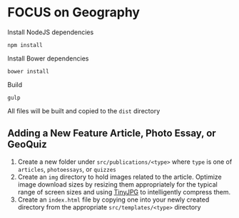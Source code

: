 # FOCUS on Geography

Install NodeJS dependencies

```
npm install
```

Install Bower dependencies

```
bower install
```

Build

```
gulp
```

All files will be built and copied to the `dist` directory

## Adding a New Feature Article, Photo Essay, or GeoQuiz
1.  Create a new folder under `src/publications/<type>` where `type` is one of `articles`, `photoessays`, or `quizzes`
2.  Create an `img` directory to hold images related to the article.  Optimize image download sizes by resizing them appropriately for the typical range of screen sizes and using [TinyJPG](https://tinyjpg.com/) to intelligently compress them.
3.  Create an `index.html` file by copying one into your newly created directory from the appropriate `src/templates/<type>` directory


